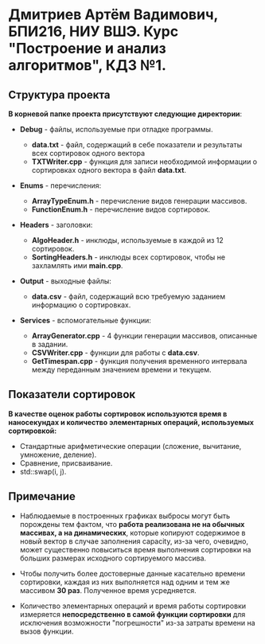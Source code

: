 # Дмитриев Артём Вадимович, БПИ216, НИУ ВШЭ. Курс "Построение и анализ алгоритмов", КДЗ №1.
## Структура проекта
**В корневой папке проекта присутствуют следующие директории**:
- **Debug** - файлы, используемые при отладке программы.
  - **data.txt** - файл, содержащий в себе показатели и результаты всех сортировок одного вектора
  - **TXTWriter.cpp** - функция для записи необходимой информации о сортировках одного вектора в
  файл **data.txt**.
  

- **Enums** - перечисления:
  - **ArrayTypeEnum.h** - перечисление видов генерации массивов.
  - **FunctionEnum.h** - перечисление видов сортировок.
  

- **Headers** - заголовки:
  - **AlgoHeader.h** - инклюды, используемые в каждой из 12 сортировок.
  - **SortingHeaders.h** - инклюды всех сортировок, чтобы не захламлять ими **main.cpp**.
  

- **Output** - выходные файлы:
  - **data.csv** - файл, содержащий всю требуемую заданием информацию о сортировках.
  

- **Services** - вспомогательные функции:
  - **ArrayGenerator.cpp** - 4 функции генерации массивов, описанные в задании.
  - **CSVWriter.cpp** - функции для работы с **data.csv**.
  - **GetTimespan.cpp** - функция получения временного интервала между переданным значением времени и текущем.

## Показатели сортировок
**В качестве оценок работы сортировок используются время в наносекундах и количество элементарных операций,
используемых сортировкой:**
- Стандартные арифметические операции (сложение, вычитание, умножение, деление).
- Сравнение, присваивание.
- std::swap(i, j).

## Примечание
- Наблюдаемые в построенных графиках выбросы могут быть порождены тем фактом, что **работа реализована не на
обычных массивах, а на динамических**, которые копируют содержимое в новый вектор в случае заполнения 
capacity, из-за чего, очевидно, может существенно повыситься время выполнения сортировки на больших размерах исходного
сортируемого массива.


- Чтобы получить более достоверные данные касательно времени сортировки, каждая из них выполняется
над одним и тем же массивом **30 раз**. Полученное время усредняется.


- Количество элементарных операций и время работы сортировки измеряется **непосредственно в самой функции сортировки**
для исключения возможности "погрешности" из-за затраты времени на вызов функции.